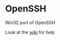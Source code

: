 # OpenSSH
Win32 port of OpenSSH

Look at the [wiki](https://github.com/PowerShell/Win32-OpenSSH/wiki) for help
